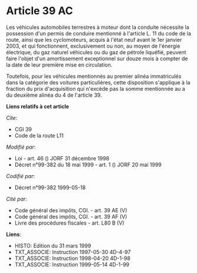 # Article 39 AC

Les véhicules automobiles terrestres à moteur dont la conduite nécessite la possession d'un permis de conduire mentionné à
l'article L. 11 du code de la route, ainsi que les cyclomoteurs, acquis à l'état neuf avant le 1er janvier 2003, et qui
fonctionnent, exclusivement ou non, au moyen de l'énergie électrique, du gaz naturel véhicules ou du gaz de pétrole liquéfié,
peuvent faire l'objet d'un amortissement exceptionnel sur douze mois à compter de la date de leur première mise en
circulation.

Toutefois, pour les véhicules mentionnés au premier alinéa immatriculés dans la catégorie des voitures particulières, cette
disposition s'applique à la fraction du prix d'acquisition qui n'excède pas la somme mentionnée au a du deuxième alinéa du 4
de l'article 39.

**Liens relatifs à cet article**

_Cite_:

  - CGI 39
  - Code de la route L11

_Modifié par_:

  - Loi - art. 46 () JORF 31 décembre 1998
  - Décret n°99-382 du 18 mai 1999 - art. 1 () JORF 20 mai 1999

_Codifié par_:

  - Décret n°99-382 1999-05-18

_Cité par_:

  - Code général des impôts, CGI. - art. 39 AE (V)
  - Code général des impôts, CGI. - art. 39 AF (V)
  - Livre des procédures fiscales - art. L80 B (V)

**Liens**:

  - HISTO: Edition du 31 mars 1999
  - TXT_ASSOCIE: Instruction 1997-05-30 4D-4-97
  - TXT_ASSOCIE: Instruction 1998-04-20 4D-1-98
  - TXT_ASSOCIE: Instruction 1999-05-14 4D-1-99
